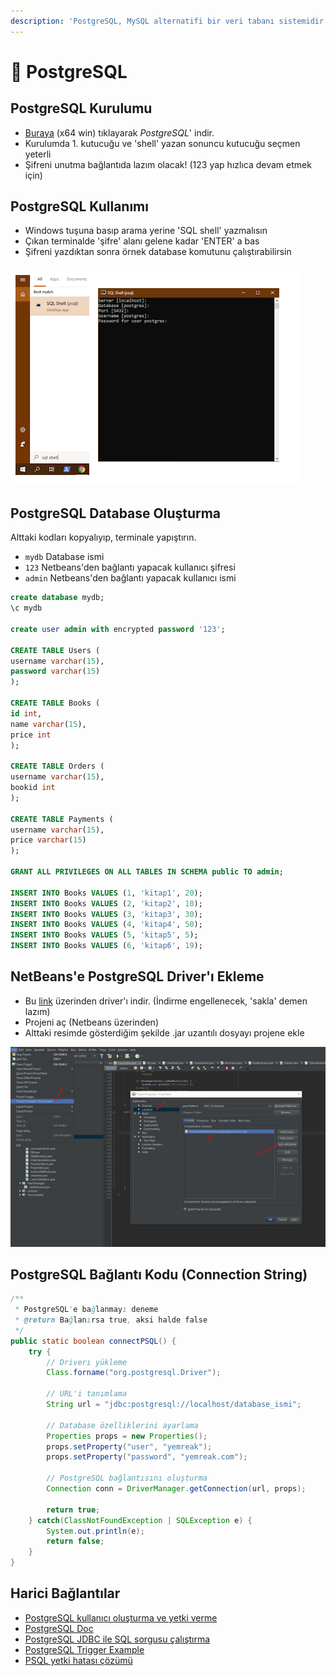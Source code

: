 ```yaml
---
description: 'PostgreSQL, MySQL alternatifi bir veri tabanı sistemidir'
---
```


# 🐘 PostgreSQL

## PostgreSQL Kurulumu

* [Buraya](https://get.enterprisedb.com/postgresql/postgresql-11.1-1-windows-x64.exe) \(x64 win\) tıklayarak _PostgreSQL_' indir.
* Kurulumda 1. kutucuğu ve 'shell' yazan sonuncu kutucuğu seçmen yeterli
* Şifreni unutma bağlantıda lazım olacak! \(123 yap hızlıca devam etmek için\)

## PostgreSQL Kullanımı

* Windows tuşuna basıp arama yerine 'SQL shell' yazmalısın
* Çıkan terminalde 'şifre' alanı gelene kadar 'ENTER' a bas
* Şifreni yazdıktan sonra örnek database komutunu çalıştırabilirsin

![](../../.gitbook/assets/image%20%2835%29.png)

## PostgreSQL Database Oluşturma

Alttaki kodları kopyalıyıp, terminale yapıştırın.

* `mydb` Database ismi
* `123` Netbeans'den bağlantı yapacak kullanıcı şifresi
* `admin` Netbeans'den bağlantı yapacak kullanıcı ismi

```sql
create database mydb;
\c mydb

create user admin with encrypted password '123';

CREATE TABLE Users (
username varchar(15),
password varchar(15)
);

CREATE TABLE Books (
id int,
name varchar(15),
price int
);

CREATE TABLE Orders (
username varchar(15),
bookid int
);

CREATE TABLE Payments (
username varchar(15),
price varchar(15)
);

GRANT ALL PRIVILEGES ON ALL TABLES IN SCHEMA public TO admin;

INSERT INTO Books VALUES (1, 'kitap1', 20);
INSERT INTO Books VALUES (2, 'kitap2', 10);
INSERT INTO Books VALUES (3, 'kitap3', 30);
INSERT INTO Books VALUES (4, 'kitap4', 50);
INSERT INTO Books VALUES (5, 'kitap5', 5);
INSERT INTO Books VALUES (6, 'kitap6', 19);
```

## NetBeans'e PostgreSQL Driver'ı Ekleme

* Bu [link](https://jdbc.postgresql.org/download/postgresql-42.2.5.jar) üzerinden driver'ı indir. \(İndirme engellenecek, 'sakla' demen lazım\)
* Projeni aç \(Netbeans üzerinden\)
* Alttaki resimde gösterdiğim şekilde .jar uzantılı dosyayı projene ekle

![](../../.gitbook/assets/image%20%2865%29.png)

## PostgreSQL Bağlantı Kodu \(Connection String\)

```java
/**
 * PostgreSQL'e bağlanmayı deneme
 * @return Bağlanırsa true, aksi halde false
 */
public static boolean connectPSQL() {
    try {
        // Driverı yükleme
        Class.forname("org.postgresql.Driver");

        // URL'i tanımlama
        String url = "jdbc:postgresql://localhost/database_ismi";

        // Database özelliklerini ayarlama
        Properties props = new Properties();
        props.setProperty("user", "yemreak");
        props.setProperty("password", "yemreak.com");

        // PostgreSQL bağlantısını oluşturma
        Connection conn = DriverManager.getConnection(url, props);

        return true;
    } catch(ClassNotFoundException | SQLException e) {
        System.out.println(e);
        return false;
    }
}
```

## Harici Bağlantılar

* [PostgreSQL kullanıcı oluşturma ve yetki verme](https://medium.com/coding-blocks/creating-user-database-and-adding-access-on-postgresql-8bfcd2f4a91e)
* [PostgreSQL Doc](https://jdbc.postgresql.org/documentation/81/intro.html)
* [PostgreSQL JDBC ile SQL sorgusu çalıştırma](https://jdbc.postgresql.org/documentation/81/query.html)
* [PostgreSQL Trigger Example](https://www.postgresql.org/docs/9.2/plpgsql-trigger.html)
* [PSQL yetki hatası çözümü](https://dba.stackexchange.com/questions/53914/permission-denied-for-relation-table)


